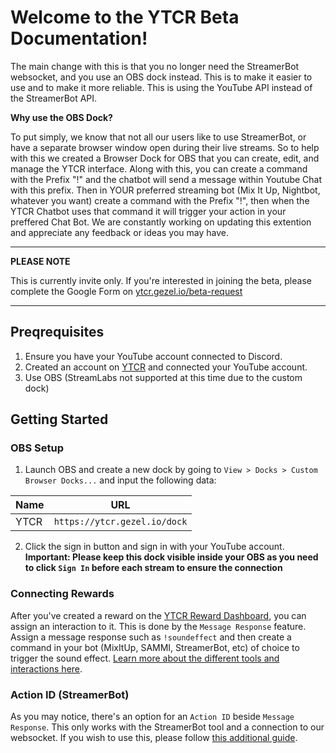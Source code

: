 # Welcome to the YTCR Beta Documentation!

The main change with this is that you no longer need the StreamerBot websocket, and you use an OBS dock instead. This is to make it easier to use and to make it more reliable. This is using the YouTube API instead of the StreamerBot API.

**Why use the OBS Dock?**

To put simply, we know that not all our users like to use StreamerBot, or have a separate browser window open during their live streams. So to help with this we created a Browser Dock for OBS that you can create, edit, and manage the YTCR interface.
Along with this, you can create a command with the Prefix "!" and the chatbot will send a message within Youtube Chat with this prefix. Then in YOUR preferred streaming bot (Mix It Up, Nightbot, whatever you want) create a command with the Prefix "!",
then when the YTCR Chatbot uses that command it will trigger your action in your preffered Chat Bot.
We are constantly working on updating this extention and appreciate any feedback or ideas you may have. 

---
**PLEASE NOTE**

This is currently invite only. If you're interested in joining the beta, please complete the Google Form on [ytcr.gezel.io/beta-request](https://ytcr.gezel.io/beta-request)

---

## Preqrequisites
1. Ensure you have your YouTube account connected to Discord.
2. Created an account on [YTCR](https://ytcr.gezel.io) and connected your YouTube account.
3. Use OBS (StreamLabs not supported at this time due to the custom dock)

## Getting Started
### OBS Setup
1. Launch OBS and create a new dock by going to `View > Docks > Custom Browser Docks...` and input the following data:

| Name | URL |
|---|---|
| YTCR | `https://ytcr.gezel.io/dock` |

2. Click the sign in button and sign in with your YouTube account.
      **Important: Please keep this dock visible inside your OBS as you need to click `Sign In` before each stream to ensure the connection**

### Connecting Rewards
After you've created a reward on the [YTCR Reward Dashboard](https://ytcr.gezel.io/dashboard/rewards), you can assign an interaction to it. This is done by the `Message Response` feature.
Assign a message response such as `!soundeffect` and then create a command in your bot (MixItUp, SAMMI, StreamerBot, etc) of choice to trigger the sound effect.
[Learn more about the different tools and interactions here](/commands).

### Action ID (StreamerBot)
As you may notice, there's an option for an `Action ID` beside `Message Response`. This only works with the StreamerBot tool and a connection to our websocket. If you wish to use this, please follow [this additional guide](/streamerbot/action-id).
